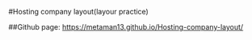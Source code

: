 #Hosting company layout(layour practice)

##Github page: https://metaman13.github.io/Hosting-company-layout/
